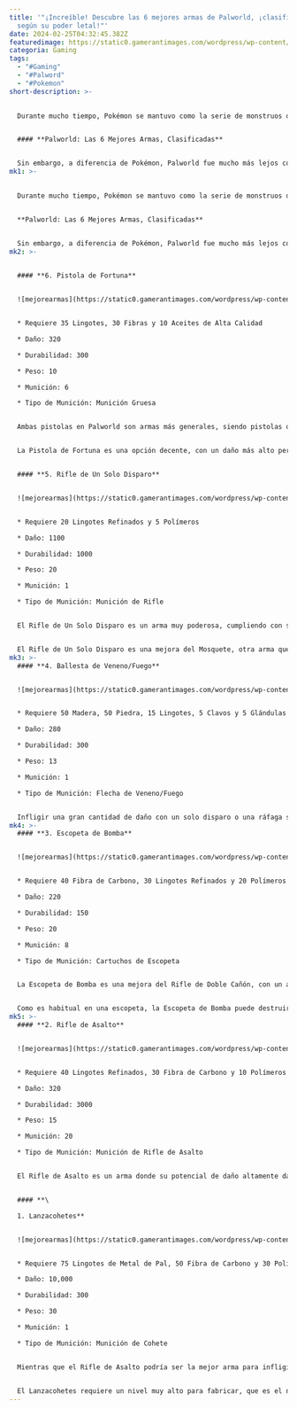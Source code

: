 ```yaml
---
title: '"¡Increíble! Descubre las 6 mejores armas de Palworld, ¡clasificadas
  según su poder letal!"'
date: 2024-02-25T04:32:45.382Z
featuredimage: https://static0.gamerantimages.com/wordpress/wp-content/uploads/2024/02/palworld-6-best-weapons-ranked-feature-image.jpg?q=50&fit=contain&w=1140&h=&dpr=1.5
categoria: Gaming
tags:
  - "#Gaming"
  - "#Palword"
  - "#Pokemon"
short-description: >-
  

  Durante mucho tiempo, Pokémon se mantuvo como la serie de monstruos de bolsillo más conocida. Hubo otros que experimentaron popularidad, como Digimon, pero en su mayor parte, Pokémon reinó como el rey. Todo eso cambió en 2024 con el lanzamiento de Palworld, un juego desarrollado por una compañía más pequeña con solo unos pocos títulos en su haber.


  #### **Palworld: Las 6 Mejores Armas, Clasificadas**


  Sin embargo, a diferencia de Pokémon, Palworld fue mucho más lejos con su jugabilidad, permitiendo a los jugadores crear y usar armas de fuego para disparar a los monstruos de bolsillo del juego, algo que algunas personas han encontrado formas de evitar. Describido como 'Pokémon con armas', la introducción de armamento en Palworld incluyó una cantidad variada, con algunas naturalmente destacando como las mejores del juego. Aquí
mk1: >-
  

  Durante mucho tiempo, Pokémon se mantuvo como la serie de monstruos de bolsillo más conocida. Hubo otros que experimentaron popularidad, como Digimon, pero en su mayor parte, Pokémon reinó como el rey. Todo eso cambió en 2024 con el lanzamiento de Palworld, un juego desarrollado por una compañía más pequeña con solo unos pocos títulos en su haber.


  **Palworld: Las 6 Mejores Armas, Clasificadas**


  Sin embargo, a diferencia de Pokémon, Palworld fue mucho más lejos con su jugabilidad, permitiendo a los jugadores crear y usar armas de fuego para disparar a los monstruos de bolsillo del juego, algo que algunas personas han encontrado formas de evitar. Describido como 'Pokémon con armas', la introducción de armamento en Palworld incluyó una cantidad variada, con algunas naturalmente destacando como las mejores del juego. Aquí están las mejores armas que tú, como jugador, puedes empuñar para infligir daño a los Pals hostiles y enemigos.
mk2: >-
  

  #### **6. Pistola de Fortuna**


  ![mejorearmas](https://static0.gamerantimages.com/wordpress/wp-content/uploads/2024/02/palword-makeshift-handgun.jpg?q=50&fit=crop&w=1500&dpr=1.5 "mejorearmas")


  * Requiere 35 Lingotes, 30 Fibras y 10 Aceites de Alta Calidad

  * Daño: 320

  * Durabilidad: 300

  * Peso: 10

  * Munición: 6

  * Tipo de Munición: Munición Gruesa


  Ambas pistolas en Palworld son armas más generales, siendo pistolas que pueden ser utilizadas en la mayoría de las situaciones cuando los jugadores las recogen, pero no son tan buenas como los armamentos de alto nivel disponibles.


  La Pistola de Fortuna es una opción decente, con un daño más alto pero un conteo de munición más bajo que su contraparte regular, la Pistola. La Munición Gruesa que utiliza la Pistola de Fortuna es una ventaja, ya que es un tipo de munición más fácil de crear. En términos de infligir daño, esta pistola se quedará corta, pero sigue siendo una opción muy buena para reducir lo suficiente la HP del Pal enemigo como para atraparlo. Y, por supuesto, cualquier conjunto de armas sin una pistola simplemente se sentirá mal.


  #### **5. Rifle de Un Solo Disparo**


  ![mejorearmas](https://static0.gamerantimages.com/wordpress/wp-content/uploads/2024/02/palworld-single-shot-rifle.jpg?q=50&fit=crop&w=1500&dpr=1.5 "mejorearmas")


  * Requiere 20 Lingotes Refinados y 5 Polímeros

  * Daño: 1100

  * Durabilidad: 1000

  * Peso: 20

  * Munición: 1

  * Tipo de Munición: Munición de Rifle


  El Rifle de Un Solo Disparo es un arma muy poderosa, cumpliendo con su nombre al permitir solo un disparo antes de requerir una recarga. Si bien esta es una limitación, el rifle compensa con su potencial de daño devastador.


  El Rifle de Un Solo Disparo es una mejora del Mosquete, otra arma que solo permite un disparo. Mientras que el Mosquete era engorroso debido a su larga recarga, el Rifle de Un Solo Disparo mejora este aspecto, con un tiempo de recarga más rápido, lo que permite a los jugadores mantener el ritmo de una batalla. Los tiempos de recarga más largos son un intercambio, con un daño muy alto, uno de los mejores del juego, junto con una de las estadísticas de durabilidad más altas disponibles.
mk3: >-
  #### **4. Ballesta de Veneno/Fuego**


  ![mejorearmas](https://static0.gamerantimages.com/wordpress/wp-content/uploads/2024/02/palworld-fire-poison-crossbow.jpg?q=50&fit=crop&w=1500&dpr=1.5 "mejorearmas")


  * Requiere 50 Madera, 50 Piedra, 15 Lingotes, 5 Clavos y 5 Glándulas de Veneno/Organos de Fuego

  * Daño: 280

  * Durabilidad: 300

  * Peso: 13

  * Munición: 1

  * Tipo de Munición: Flecha de Veneno/Fuego


  Infligir una gran cantidad de daño con un solo disparo o una ráfaga sostenida es la forma en que los jugadores lucharán contra los Pals en Palworld, especialmente con las armas de más tarde en el juego. La Ballesta de Veneno o Fuego, en cambio, inflige daño a través de un efecto de aflicción en el tiempo. La potencia de la aflicción es independiente del daño de la Ballesta y, en cambio, inflige un porcentaje de daño.
mk4: >-
  #### **3. Escopeta de Bomba**


  ![mejorearmas](https://static0.gamerantimages.com/wordpress/wp-content/uploads/2024/02/palworld-pump-action-shotgun.jpg?q=50&fit=crop&w=1500&dpr=1.5 "mejorearmas")


  * Requiere 40 Fibra de Carbono, 30 Lingotes Refinados y 20 Polímeros

  * Daño: 220

  * Durabilidad: 150

  * Peso: 20

  * Munición: 8

  * Tipo de Munición: Cartuchos de Escopeta


  La Escopeta de Bomba es una mejora del Rifle de Doble Cañón, con un aumento de daño, menor peso y más munición. Cuando se trata de un arma contundente de corto alcance, es difícil pasar por alto esta.


  Como es habitual en una escopeta, la Escopeta de Bomba puede destruir completamente a los enemigos en combate cercano, infligiendo una cantidad muy alta de daño por cada disparo de su gatillo. El arma es bastante tardía en el juego, estando disponible para fabricar en el nivel 42. La Escopeta de Bomba vale la pena, dado lo fuerte que puede golpear, lo que, cuando se combina con buenos Pals y sus propias habilidades de combate, hará que su adquisición sea gratificante.
mk5: >-
  #### **2. Rifle de Asalto**


  ![mejorearmas](https://static0.gamerantimages.com/wordpress/wp-content/uploads/2024/02/palworld-assault-rifle.jpg?q=50&fit=crop&w=1500&dpr=1.5 "mejorearmas")


  * Requiere 40 Lingotes Refinados, 30 Fibra de Carbono y 10 Polímeros

  * Daño: 320

  * Durabilidad: 3000

  * Peso: 15

  * Munición: 20

  * Tipo de Munición: Munición de Rifle de Asalto


  El Rifle de Asalto es un arma donde su potencial de daño altamente dañino proviene de mantener ráfagas de fuego contra un enemigo. Con estadísticas muy impresionantes, el Rifle de Asalto atravesará a cualquier adversario, solo deteniéndose para recargar, no porque esté roto, ya que reparar el arma se hará menos que la mayoría, dada su durabilidad elevada.


  #### **\

  1. Lanzacohetes**


  ![mejorearmas](https://static0.gamerantimages.com/wordpress/wp-content/uploads/2024/02/palworld-rocket-launcher.jpg?q=50&fit=crop&w=1500&dpr=1.5 "mejorearmas")


  * Requiere 75 Lingotes de Metal de Pal, 50 Fibra de Carbono y 30 Polímeros

  * Daño: 10,000

  * Durabilidad: 300

  * Peso: 30

  * Munición: 1

  * Tipo de Munición: Munición de Cohete


  Mientras que el Rifle de Asalto podría ser la mejor arma para infligir ráfagas altas de daño, el Lanzacohetes es el arma principal para lanzar ataques singulares y de alto impacto.


  El Lanzacohetes requiere un nivel muy alto para fabricar, que es el nivel 49. Con la cantidad increíble de daño que puede causar, tiene sentido que el Lanzacohetes esté disponible tan tarde en el juego. Una vez adquirido, limpiar las diferentes Torres y sus Jefes será algo que el Lanzacohetes hará con gusto.
---
```


